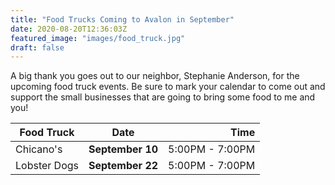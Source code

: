 ```yaml
---
title: "Food Trucks Coming to Avalon in September"
date: 2020-08-20T12:36:03Z
featured_image: "images/food_truck.jpg"
draft: false
---
```


A big thank you goes out to our neighbor, Stephanie Anderson, for the upcoming food truck events. Be sure to mark your calendar to come out and support the small businesses that are going to bring some food to me and you!

| Food Truck    | Date            | Time            |
| ------------- |:---------------:| ---------------:|
| Chicano's     |   __September 10__  | 5:00PM - 7:00PM |
| Lobster Dogs  |   __September 22__  | 5:00PM - 7:00PM |
